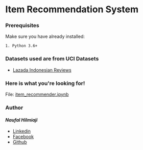 # Item Recommendation System

### Prerequisites
Make sure you have already installed:

```
1. Python 3.6+
```
### Datasets used are from UCI Datasets
* [Lazada Indonesian Reviews](https://www.kaggle.com/grikomsn/lazada-indonesian-reviews)

### Here is what you're looking for!

File: [item_recommender.ipynb](https://github.com/naufalhilmiaji/recsys_item-recommendation/blob/main/item_recommender.ipynb)

### Author
#### _Naufal Hilmiaji_
* [Linkedin](https://www.linkedin.com/in/naufalhilmiaji/)
* [Facebook](https://www.facebook.com/naufal.hilmiaji)
* [Github](https://github.com/naufalhilmiaji)
